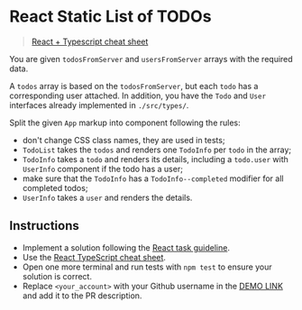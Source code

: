 # React Static List of TODOs

> [React + Typescript cheat sheet](https://mate-academy.github.io/fe-program/js/extra/react-typescript)

You are given `todosFromServer` and `usersFromServer` arrays with the required data.

A `todos` array is based on the `todosFromServer`, but each `todo` has a corresponding user attached. In addition, you have the `Todo` and `User` interfaces already implemented in `./src/types/`. 

Split the given `App` markup into component following the rules:

- don't change CSS class names, they are used in tests;
- `TodoList` takes the `todos` and renders one `TodoInfo` per `todo` in the array;
- `TodoInfo` takes a `todo` and renders its details, including a `todo.user` with `UserInfo` component if the todo has a user;
- make sure that the `TodoInfo` has a `TodoInfo--completed` modifier for all completed todos;
- `UserInfo` takes a `user` and renders the details.

## Instructions

- Implement a solution following the [React task guideline](https://github.com/mate-academy/react_task-guideline#react-tasks-guideline).
- Use the [React TypeScript cheat sheet](https://mate-academy.github.io/fe-program/js/extra/react-typescript).
- Open one more terminal and run tests with `npm test` to ensure your solution is correct.
- Replace `<your_account>` with your Github username in the [DEMO LINK](https://Shevtsooov.github.io/react_static-list-of-todos/) and add it to the PR description.
